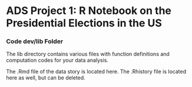 # ADS Project 1:  R Notebook on the Presidential Elections in the US

### Code dev/lib Folder

The lib directory contains various files with function definitions and computation codes for your data analysis. 

The .Rmd file of the data story is located here. 
The .Rhistory file is located here as well, but can be deleted. 